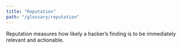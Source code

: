 ```yaml
---
title: "Reputation"
path: "/glossary/reputation"
---
```


Reputation measures how likely a hacker’s finding is to be immediately relevant and actionable. 

